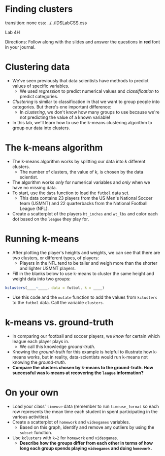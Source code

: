 Finding clusters
===
transition: none
css: ../../IDSLabCSS.css

Lab 4H

Directions: Follow along with the slides and answer the questions in **red** font in your journal.




Clustering data
===

- We've seen previously that data scientists have methods to predict values of specific variables.
    - We used _regression_ to predict numerical values and _classification_ to predict categories.
- _Clustering_ is similar to classification in that we want to group people into categories. But there's one important difference:
    - In _clustering_, we don't know how many groups to use because we're not predicting the value of a known variable!
- In this lab, we'll learn how to use the k-means clustering algorithm to group our data into clusters.


The k-means algorithm
===

- The k-means algorithm works by splitting our data into _k_ different clusters.
    - The number of clusters, the value of _k_, is chosen by the data scientist.
- The algorithm works _only_ for numerical variables and _only_ when we have no missing data.
- To start, use the `data` function to load the `futbol` data set.
    - This data contains 23 players from the US Men's National Soccer team (USMNT) and 22 quarterbacks from the National Football League (NFL).
- Create a scatterplot of the players `ht_inches` and `wt_lbs` and color each dot based on the `league` they play for.


Running k-means
===

- After plotting the player's heights and weights, we can see that there are two clusters, or different types, of players:
    - Players in the NFL tend to be taller and weigh more than the shorter and lighter USMNT players.
- Fill in the blanks below to use k-means to cluster the same height and weight data into two groups:


```r
kclusters(____~____, data = futbol, k = ____)
```

- Use this code and the `mutate` function to add the values from `kclusters` to the `futbol` data. Call the variable `clusters`.


k-means vs. ground-truth
===

- In comparing our football and soccer players, we _know_ for certain which league each player plays in.
    - We call this knowledge _ground-truth_.
- Knowing the _ground-truth_ for this example is helpful to illustrate how k-means works, but in reality, data-scientists would run k-means not knowing the _ground-truth_.
- **Compare the clusters chosen by k-means to the ground-truth. How successful was k-means at recovering the `league` information?**


On your own
===

- Load your class' `timeuse` data (remember to run `timeuse_format` so each row represents the mean time each student in spent participating in the various activities).
- Create a scatterplot of `homework` and `videogames` variables.
    - Based on this graph, identify and remove any outliers by using the `subset` function.
- Use `kclusters` with `k=2` for `homework` and `videogames`. 
    - **Describe how the groups differ from each other in terms of how long each group spends playing `videogames` and doing `homework`.**
